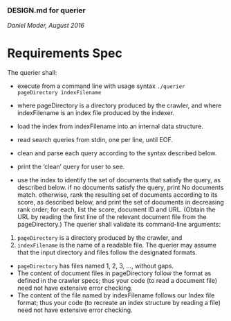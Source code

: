 ### DESIGN.md for querier
*Daniel Moder, August 2016*

# Requirements Spec

The querier shall:

- execute from a command line with usage syntax
`./querier pageDirectory indexFilename`
- where pageDirectory is a directory produced by the crawler, and
where indexFilename is an index file produced by the indexer.
- load the index from indexFilename into an internal data structure.

- read search queries from stdin, one per line, until EOF.
- clean and parse each query according to the syntax described below.
- print the ‘clean’ query for user to see.
- use the index to identify the set of documents that satisfy the query, as described below.
if no documents satisfy the query, print No documents match.
otherwise, rank the resulting set of documents according to its score, as described below, and print the set of documents in decreasing rank order; for each, list the score, document ID and URL. (Obtain the URL by reading the first line of the relevant document file from the pageDirectory.)
The querier shall validate its command-line arguments:

1. `pageDirectory` is a directory produced by the crawler, and
2. `indexFilename` is the name of a readable file.
The querier may assume that the input directory and files follow the designated formats.

- `pageDirectory` has files named 1, 2, 3, …, without gaps.
- The content of document files in pageDirectory follow the format as defined in the crawler specs; thus your code (to read a document file) need not have extensive error checking.
- The content of the file named by indexFilename follows our Index file format; thus your code (to recreate an index structure by reading a file) need not have extensive error checking.